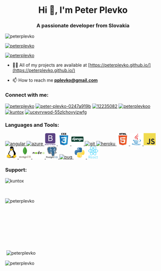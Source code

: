 <h1 align="center">Hi 👋, I'm Peter Plevko</h1>
<h3 align="center">A passionate developer from Slovakia</h3>

<p align="left"> <img src="https://komarev.com/ghpvc/?username=peterplevko&label=Profile%20views&color=0e75b6&style=flat" alt="peterplevko" /> </p>

<p align="left"> <a href="https://github.com/ryo-ma/github-profile-trophy"><img src="https://github-profile-trophy.vercel.app/?username=peterplevko" alt="peterplevko" /></a> </p>

<p align="left"> <a href="https://twitter.com/peterplevko" target="blank"><img src="https://img.shields.io/twitter/follow/peterplevko?logo=twitter&style=for-the-badge" alt="peterplevko" /></a> </p>

- 👨‍💻 All of my projects are available at [https://peterplevko.github.io/](https://peterplevko.github.io/)

- 📫 How to reach me **pplevko@gmail.com**

<h3 align="left">Connect with me:</h3>
<p align="left">
<a href="https://twitter.com/peterplevko" target="blank"><img align="center" src="https://raw.githubusercontent.com/rahuldkjain/github-profile-readme-generator/master/src/images/icons/Social/twitter.svg" alt="peterplevko" height="30" width="40" /></a>
<a href="https://linkedin.com/in/peter-plevko-0247a919b" target="blank"><img align="center" src="https://raw.githubusercontent.com/rahuldkjain/github-profile-readme-generator/master/src/images/icons/Social/linked-in-alt.svg" alt="peter-plevko-0247a919b" height="30" width="40" /></a>
<a href="https://stackoverflow.com/users/12235082" target="blank"><img align="center" src="https://raw.githubusercontent.com/rahuldkjain/github-profile-readme-generator/master/src/images/icons/Social/stack-overflow.svg" alt="12235082" height="30" width="40" /></a>
<a href="https://fb.com/peterplevkoo" target="blank"><img align="center" src="https://raw.githubusercontent.com/rahuldkjain/github-profile-readme-generator/master/src/images/icons/Social/facebook.svg" alt="peterplevkoo" height="30" width="40" /></a>
<a href="https://instagram.com/kuntox" target="blank"><img align="center" src="https://raw.githubusercontent.com/rahuldkjain/github-profile-readme-generator/master/src/images/icons/Social/instagram.svg" alt="kuntox" height="30" width="40" /></a>
<a href="https://www.youtube.com/channel/UCEvrvwOd-55zLCHOVYizwFg" target="blank"><img align="center" src="https://raw.githubusercontent.com/rahuldkjain/github-profile-readme-generator/master/src/images/icons/Social/youtube.svg" alt="ucevrvwod-55zlchovyizwfg" height="30" width="40" /></a>
</p>

<h3 align="left">Languages and Tools:</h3>
<p align="left"> <a href="https://angular.io" target="_blank"> <img src="https://angular.io/assets/images/logos/angular/angular.svg" alt="angular" width="40" height="40"/> </a> <a href="https://azure.microsoft.com/en-in/" target="_blank"> <img src="https://www.vectorlogo.zone/logos/microsoft_azure/microsoft_azure-icon.svg" alt="azure" width="40" height="40"/> </a> <a href="https://getbootstrap.com" target="_blank"> <img src="https://raw.githubusercontent.com/devicons/devicon/master/icons/bootstrap/bootstrap-plain-wordmark.svg" alt="bootstrap" width="40" height="40"/> <a href="https://www.w3schools.com/css/" target="_blank"> <img src="https://raw.githubusercontent.com/devicons/devicon/master/icons/css3/css3-original-wordmark.svg" alt="css3" width="40" height="40"/> </a> <a href="https://www.djangoproject.com/" target="_blank"> <img src="https://raw.githubusercontent.com/devicons/devicon/master/icons/django/django-original.svg" alt="django" width="40" height="40"/> </a> <a href="https://git-scm.com/" target="_blank"> <img src="https://www.vectorlogo.zone/logos/git-scm/git-scm-icon.svg" alt="git" width="40" height="40"/> </a> <a href="https://heroku.com" target="_blank"> <img src="https://www.vectorlogo.zone/logos/heroku/heroku-icon.svg" alt="heroku" width="40" height="40"/> </a> <a href="https://www.w3.org/html/" target="_blank"> <img src="https://raw.githubusercontent.com/devicons/devicon/master/icons/html5/html5-original-wordmark.svg" alt="html5" width="40" height="40"/> </a> <a href="https://www.java.com" target="_blank"> <img src="https://raw.githubusercontent.com/devicons/devicon/master/icons/java/java-original.svg" alt="java" width="40" height="40"/> </a> <a href="https://developer.mozilla.org/en-US/docs/Web/JavaScript" target="_blank"> <img src="https://raw.githubusercontent.com/devicons/devicon/master/icons/javascript/javascript-original.svg" alt="javascript" width="40" height="40"/> </a> <a href="https://www.linux.org/" target="_blank"> <img src="https://raw.githubusercontent.com/devicons/devicon/master/icons/linux/linux-original.svg" alt="linux" width="40" height="40"/> </a> <a href="https://www.mongodb.com/" target="_blank"> <img src="https://raw.githubusercontent.com/devicons/devicon/master/icons/mongodb/mongodb-original-wordmark.svg" alt="mongodb" width="40" height="40"/> </a> <a href="https://nodejs.org" target="_blank"> <img src="https://raw.githubusercontent.com/devicons/devicon/master/icons/nodejs/nodejs-original-wordmark.svg" alt="nodejs" width="40" height="40"/> </a></a> <a href="https://www.postgresql.org" target="_blank"> <img src="https://raw.githubusercontent.com/devicons/devicon/master/icons/postgresql/postgresql-original-wordmark.svg" alt="postgresql" width="40" height="40"/> </a> <a href="https://pugjs.org" target="_blank"> <img src="https://cdn.worldvectorlogo.com/logos/pug.svg" alt="pug" width="40" height="40"/> </a> <a href="https://www.python.org" target="_blank"> <img src="https://raw.githubusercontent.com/devicons/devicon/master/icons/python/python-original.svg" alt="python" width="40" height="40"/> </a> <a href="https://reactjs.org/" target="_blank"> <img src="https://raw.githubusercontent.com/devicons/devicon/master/icons/react/react-original-wordmark.svg" alt="react" width="40" height="40"/> </a> </p>


<h3 align="left">Support:</h3>
<p><a href="https://www.buymeacoffee.com/kuntox"> <img align="left" src="https://cdn.buymeacoffee.com/buttons/v2/default-yellow.png" height="50" width="210" alt="kuntox" /></a></p><br><br>
<br />

<p><img align="left" src="https://github-readme-stats.vercel.app/api/top-langs?username=peterplevko&show_icons=true&locale=en&layout=compact&theme=dark&hide=Rich%20Text%20Format&langs_count=10" alt="peterplevko" /></p>
<br />
<br />
<br />
<br />
<br />
<br />
<br />
<br />
<br />
<p>&nbsp;<img align="center" src="https://github-readme-stats.vercel.app/api?username=peterplevko&show_icons=true&locale=en&theme=dark" alt="peterplevko" /></p>

<p><img align="center" src="https://github-readme-streak-stats.herokuapp.com/?user=peterplevko&theme=dark" alt="peterplevko" /></p>

